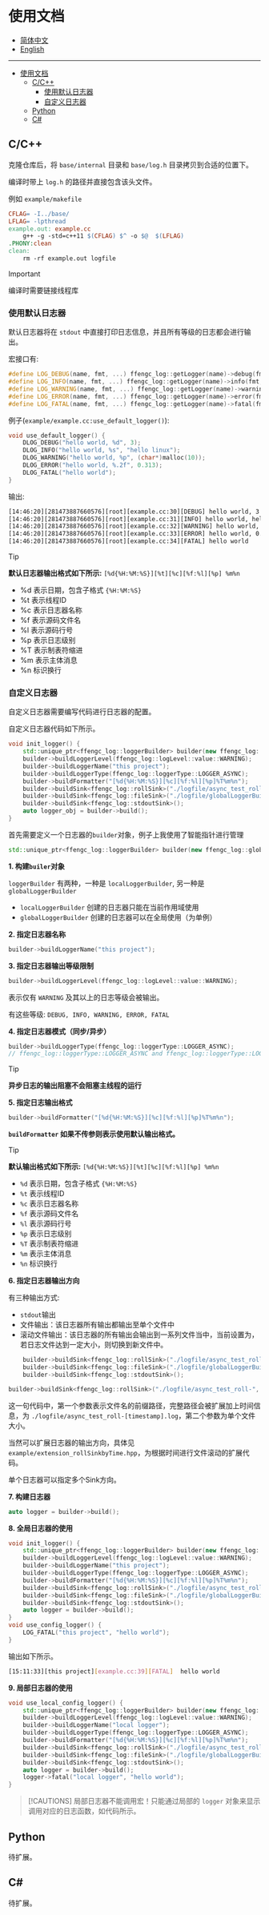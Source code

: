 # 使用文档

- [简体中文](./documentation.md)
- [English](./documentation-en.md)

***
- [使用文档](#使用文档)
  - [C/C++](#cc)
    - [使用默认日志器](#使用默认日志器)
    - [自定义日志器](#自定义日志器)
  - [Python](#python)
  - [C#](#c)

## C/C++

克隆仓库后，将 `base/internal` 目录和 `base/log.h` 目录拷贝到合适的位置下。

编译时带上 `log.h` 的路径并直接包含该头文件。

例如 `example/makefile`

```makefile
CFLAG= -I../base/
LFLAG= -lpthread
example.out: example.cc
	g++ -g -std=c++11 $(CFLAG) $^ -o $@  $(LFLAG)
.PHONY:clean
clean:
	rm -rf example.out logfile
```

> [!IMPORTANT]
> 编译时需要链接线程库

### 使用默认日志器

默认日志器将在 `stdout` 中直接打印日志信息，并且所有等级的日志都会进行输出。

宏接口有:
```cpp
#define LOG_DEBUG(name, fmt, ...) ffengc_log::getLogger(name)->debug(fmt, ##__VA_ARGS__);
#define LOG_INFO(name, fmt, ...) ffengc_log::getLogger(name)->info(fmt, ##__VA_ARGS__);
#define LOG_WARNING(name, fmt, ...) ffengc_log::getLogger(name)->warning(fmt, ##__VA_ARGS__);
#define LOG_ERROR(name, fmt, ...) ffengc_log::getLogger(name)->error(fmt, ##__VA_ARGS__);
#define LOG_FATAL(name, fmt, ...) ffengc_log::getLogger(name)->fatal(fmt, ##__VA_ARGS__);
```

例子(`example/example.cc:use_default_logger()`):
```cpp
void use_default_logger() {
    DLOG_DEBUG("hello world, %d", 3);
    DLOG_INFO("hello world, %s", "hello linux");
    DLOG_WARNING("hello world, %p", (char*)malloc(10));
    DLOG_ERROR("hello world, %.2f", 0.313);
    DLOG_FATAL("hello world");
}
```
输出:
```sh
[14:46:20][281473887660576][root][example.cc:30][DEBUG] hello world, 3
[14:46:20][281473887660576][root][example.cc:31][INFO] hello world, hello linux
[14:46:20][281473887660576][root][example.cc:32][WARNING] hello world, 0xaaab062f1c40
[14:46:20][281473887660576][root][example.cc:33][ERROR] hello world, 0.31
[14:46:20][281473887660576][root][example.cc:34][FATAL] hello world
```

> [!TIP]
> **默认日志器输出格式如下所示:**
> `[%d{%H:%M:%S}][%t][%c][%f:%l][%p] %m%n`
>  * %d 表示日期，包含子格式 `{%H:%M:%S}`
>  * %t 表示线程ID
>  * %c 表示日志器名称
>  * %f 表示源码文件名
>  * %l 表示源码行号
>  * %p 表示日志级别
>  * %T 表示制表符缩进
>  * %m 表示主体消息
>  * %n 标识换行


### 自定义日志器

自定义日志器需要编写代码进行日志器的配置。

自定义日志器代码如下所示。

```cpp
void init_logger() {
    std::unique_ptr<ffengc_log::loggerBuilder> builder(new ffengc_log::globalLoggerBuilder());
    builder->buildLoggerLevel(ffengc_log::logLevel::value::WARNING);
    builder->buildLoggerName("this project");
    builder->buildLoggerType(ffengc_log::loggerType::LOGGER_ASYNC);
    builder->buildFormatter("[%d{%H:%M:%S}][%c][%f:%l][%p]%T%m%n");
    builder->buildSink<ffengc_log::rollSink>("./logfile/async_test_roll-", 1024 * 1024);
    builder->buildSink<ffengc_log::fileSink>("./logfile/globalLoggerBuilder.log");
    builder->buildSink<ffengc_log::stdoutSink>();
    auto logger_obj = builder->build();
}
```

首先需要定义一个日志器的`builder`对象，例子上我使用了智能指针进行管理

```cpp
std::unique_ptr<ffengc_log::loggerBuilder> builder(new ffengc_log::globalLoggerBuilder());
```

**1. 构建`builer`对象**

`loggerBuilder` 有两种，一种是 `localLoggerBuilder`, 另一种是 `globalLoggerBuilder`

- `localLoggerBuilder` 创建的日志器只能在当前作用域使用
- `globalLoggerBuilder` 创建的日志器可以在全局使用（为单例）

**2. 指定日志器名称**

```cpp
builder->buildLoggerName("this project");
```

**3. 指定日志器输出等级限制**

```cpp
builder->buildLoggerLevel(ffengc_log::logLevel::value::WARNING);
```
表示仅有 `WARNING` 及其以上的日志等级会被输出。

有这些等级: `DEBUG, INFO, WARNING, ERROR, FATAL`

**4. 指定日志器模式（同步/异步）**

```cpp
builder->buildLoggerType(ffengc_log::loggerType::LOGGER_ASYNC);
// ffengc_log::loggerType::LOGGER_ASYNC and ffengc_log::loggerType::LOGGER_SYNC
```

> [!TIP]
> **异步日志的输出阻塞不会阻塞主线程的运行**

**5. 指定日志输出格式**

```cpp
builder->buildFormatter("[%d{%H:%M:%S}][%c][%f:%l][%p]%T%m%n");
```

**`buildFormatter` 如果不传参则表示使用默认输出格式。**

> [!TIP]
> **默认输出格式如下所示:**
> `[%d{%H:%M:%S}][%t][%c][%f:%l][%p] %m%n`
>  * `%d` 表示日期，包含子格式 `{%H:%M:%S}`
>  * `%t` 表示线程ID
>  * `%c` 表示日志器名称
>  * `%f` 表示源码文件名
>  * `%l` 表示源码行号
>  * `%p` 表示日志级别
>  * `%T` 表示制表符缩进
>  * `%m` 表示主体消息
>  * `%n` 标识换行


**6. 指定日志器输出方向**

有三种输出方式:

- `stdout`输出
- 文件输出：该日志器所有输出都输出至单个文件中
- 滚动文件输出：该日志器的所有输出会输出到一系列文件当中，当前设置为，若日志文件达到一定大小，则切换到新文件中。

```cpp
    builder->buildSink<ffengc_log::rollSink>("./logfile/async_test_roll-", 1024 * 1024);
    builder->buildSink<ffengc_log::fileSink>("./logfile/globalLoggerBuilder.log");
    builder->buildSink<ffengc_log::stdoutSink>();
```

```cpp
builder->buildSink<ffengc_log::rollSink>("./logfile/async_test_roll-", 1024 * 1024);
```
这一句代码中，第一个参数表示文件名的前缀路径，完整路径会被扩展加上时间信息，为 `./logfile/async_test_roll-[timestamp].log`，第二个参数为单个文件大小。

当然可以扩展日志器的输出方向，具体见 `example/extension_rollSinkbyTime.hpp`，为根据时间进行文件滚动的扩展代码。

单个日志器可以指定多个Sink方向。

**7. 构建日志器**

```cpp
auto logger = builder->build();
```

**8. 全局日志器的使用**

```cpp
void init_logger() {
    std::unique_ptr<ffengc_log::loggerBuilder> builder(new ffengc_log::globalLoggerBuilder());
    builder->buildLoggerLevel(ffengc_log::logLevel::value::WARNING);
    builder->buildLoggerName("this project");
    builder->buildLoggerType(ffengc_log::loggerType::LOGGER_ASYNC);
    builder->buildFormatter("[%d{%H:%M:%S}][%c][%f:%l][%p]%T%m%n");
    builder->buildSink<ffengc_log::rollSink>("./logfile/async_test_roll-", 1024 * 1024);
    builder->buildSink<ffengc_log::fileSink>("./logfile/globalLoggerBuilder.log");
    builder->buildSink<ffengc_log::stdoutSink>();
    auto logger = builder->build();
}
void use_config_logger() {
    LOG_FATAL("this project", "hello world");
}
```
输出如下所示。

```sh
[15:11:33][this project][example.cc:39][FATAL]  hello world
```

**9. 局部日志器的使用**

```cpp
void use_local_config_logger() {
    std::unique_ptr<ffengc_log::loggerBuilder> builder(new ffengc_log::localLoggerBuilder());
    builder->buildLoggerLevel(ffengc_log::logLevel::value::WARNING);
    builder->buildLoggerName("local logger");
    builder->buildLoggerType(ffengc_log::loggerType::LOGGER_ASYNC);
    builder->buildFormatter("[%d{%H:%M:%S}][%c][%f:%l][%p]%T%m%n");
    builder->buildSink<ffengc_log::rollSink>("./logfile/async_test_roll-", 1024 * 1024);
    builder->buildSink<ffengc_log::fileSink>("./logfile/globalLoggerBuilder.log");
    builder->buildSink<ffengc_log::stdoutSink>();
    auto logger = builder->build();
    logger->fatal("local logger", "hello world");
}
```

> [!CAUTIONS]
> 局部日志器不能调用宏！只能通过局部的 `logger` 对象来显示调用对应的日志函数，如代码所示。

## Python

待扩展。

## C#

待扩展。